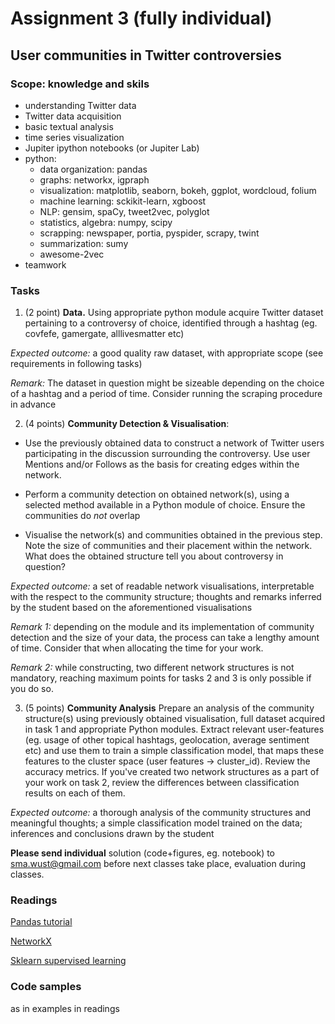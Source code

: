 # Assignment 3 (fully individual)
## User communities in Twitter controversies

### Scope: knowledge and skils
* understanding Twitter data
* Twitter data acquisition
* basic textual analysis
* time series visualization 
* Jupiter ipython notebooks (or Jupiter Lab)
* python:  
	* data organization: pandas
	* graphs: networkx, igpraph
	* visualization: matplotlib, seaborn, bokeh, ggplot, wordcloud, folium
	* machine learning: sckikit-learn, xgboost
	* NLP: gensim, spaCy, tweet2vec, polyglot 
	* statistics, algebra: numpy, scipy
	* scrapping: newspaper, portia, pyspider, scrapy, twint
	* summarization: sumy
	* awesome-2vec
* teamwork

### Tasks

1. (2 point) **Data.** Using appropriate python module acquire Twitter dataset pertaining to a controversy of choice, identified through a hashtag (eg. covfefe, gamergate, alllivesmatter etc)

*Expected outcome:* a good quality raw dataset, with appropriate scope (see requirements in following tasks)

*Remark:* The dataset in question might be sizeable depending on the choice of a hashtag and a period of time. Consider running the scraping procedure in advance

2. (4 points) **Community Detection & Visualisation**:

  * Use the previously obtained data to construct a network of Twitter users participating in the discussion surrounding the controversy. Use user Mentions and/or Follows as the basis for creating edges within the network.

  * Perform a community detection on obtained network(s), using a selected method available in a Python module of choice. Ensure the communities do *not* overlap

  * Visualise the network(s) and communities obtained in the previous step. Note the size of communities and their placement within the network. What does the obtained structure tell you about controversy in question? 

*Expected outcome:* a set of readable network visualisations, interpretable with the respect to the community structure; thoughts and remarks inferred by the student based on the aforementioned visualisations 

*Remark 1:* depending on the module and its implementation of community detection and the size of your data, the process can take a lengthy amount of time. Consider that when allocating the time for your work.

*Remark 2:* while constructing, two different network structures is not mandatory, reaching maximum points for tasks 2 and 3 is only possible if you do so.

3. (5 points) **Community Analysis** Prepare an analysis of the community structure(s) using previously obtained visualisation, full dataset acquired in task 1 and appropriate Python modules. Extract relevant user-features (eg. usage of other topical hashtags, geolocation, average sentiment etc) and use them to train a simple classification model, that maps these features to the cluster space (user features -> cluster_id). Review the accuracy metrics. If you've created two network structures as a part of your work on task 2, review the differences between classification results on each of them.

*Expected outcome:* a thorough analysis of the community structures and meaningful thoughts; a simple classification model trained on the data; inferences and conclusions drawn by the student 

**Please send individual** solution (code+figures, eg. notebook) to [sma.wust@gmail.com](sma.wust@gmail.com) before next classes take place, evaluation during classes.

### Readings
[Pandas tutorial](https://github.com/jorisvandenbossche/pandas-tutorial)

[NetworkX](https://networkx.github.io/documentation/stable/)

[Sklearn supervised learning](http://scikit-learn.org/stable/supervised_learning.html)

### Code samples 
as in examples in  readings
